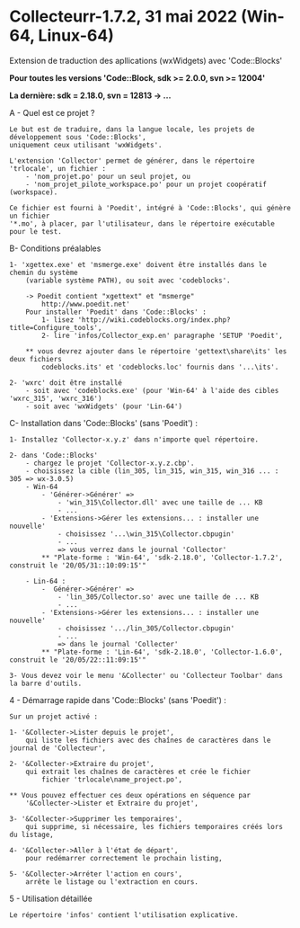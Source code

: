 # Collecteurr-1.7.2,  31 mai 2022 (Win-64, Linux-64)

Extension de traduction des apllications (wxWidgets) avec 'Code::Blocks'

**Pour toutes les versions 'Code::Block, sdk >= 2.0.0, svn >= 12004'**

**La dernière: sdk = 2.18.0, svn = 12813 -> ...**

A - Quel est ce projet ?

	Le but est de traduire, dans la langue locale, les projets de développement sous 'Code::Blocks', 
	uniquement ceux utilisant 'wxWidgets'.

	L'extension 'Collector' permet de générer, dans le répertoire 'trlocale', un fichier :
		- 'nom_projet.po' pour un seul projet, ou
		- 'nom_projet_pilote_workspace.po' pour un projet coopératif (workspace).

	Ce fichier est fourni à 'Poedit', intégré à 'Code::Blocks', qui génère un fichier 
	'*.mo', à placer, par l'utilisateur, dans le répertoire exécutable pour le test.

B- Conditions préalables

	1- 'xgettex.exe' et 'msmerge.exe' doivent être installés dans le chemin du système
		(variable système PATH), ou soit avec 'codeblocks'.

		-> Poedit contient "xgettext" et "msmerge"
			http://www.poedit.net'
		Pour installer 'Poedit' dans 'Code::Blocks' :
			1- lisez 'http://wiki.codeblocks.org/index.php?title=Configure_tools',
			2- lire 'infos/Collector_exp.en' paragraphe 'SETUP 'Poedit',
			
		** vous devrez ajouter dans le répertoire 'gettext\share\its' les deux fichiers
            codeblocks.its' et 'codeblocks.loc' fournis dans '...\its'.

	2- 'wxrc' doit être installé  
		- soit avec 'codeblocks.exe' (pour 'Win-64' à l'aide des cibles 'wxrc_315', 'wxrc_316')
		- soit avec 'wxWidgets' (pour 'Lin-64')

 C- Installation dans 'Code::Blocks' (sans 'Poedit') :

	1- Installez 'Collector-x.y.z' dans n'importe quel répertoire.

	2- dans 'Code::Blocks' 
		- chargez le projet 'Collector-x.y.z.cbp'.
		- choisissez la cible (lin_305, lin_315, win_315, win_316 ... : 305 => wx-3.0.5)
		- Win-64
			- 'Générer->Générer' => 
				- 'win_315\Collector.dll' avec une taille de ... KB
				- ...
			- 'Extensions->Gérer les extensions... : installer une nouvelle' 
				- choisissez '...\win_315\Collector.cbpugin'
				- ...
				=> vous verrez dans le journal 'Collector'
			** "Plate-forme : 'Win-64', 'sdk-2.18.0', 'Collector-1.7.2', construit le '20/05/31::10:09:15'" 

		- Lin-64 :
			-  Générer->Générer' => 
				- 'lin_305/Collector.so' avec une taille de ... KB
				- ...
			- 'Extensions->Gérer les extensions... : installer une nouvelle'
				- choisissez '.../lin_305/Collector.cbpugin'
				- ...
				=> dans le journal 'Collecter'
			** "Plate-forme : 'Lin-64', 'sdk-2.18.0', 'Collector-1.6.0', construit le '20/05/22::11:09:15'" 
				
	3- Vous devez voir le menu '&Collecter' ou 'Collecteur Toolbar' dans la barre d'outils.

4 - Démarrage rapide dans 'Code::Blocks' (sans 'Poedit') :

	Sur un projet activé :
	
	1- '&Collecter->Lister depuis le projet',
		qui liste les fichiers avec des chaînes de caractères dans le journal de 'Collecteur',

	2- '&Collecter->Extraire du projet',
		qui extrait les chaînes de caractères et crée le fichier
			fichier 'trlocale\name_project.po',
			
	** Vous pouvez effectuer ces deux opérations en séquence par
		'&Collecter->Lister et Extraire du projet',
			
	3- '&Collecter->Supprimer les temporaires', 
		qui supprime, si nécessaire, les fichiers temporaires créés lors du listage,

	4- '&Collecter->Aller à l'état de départ', 
		pour redémarrer correctement le prochain listing,
	
	5- '&Collecter->Arréter l'action en cours',
		arrête le listage ou l'extraction en cours.

5 - Utilisation détaillée

	Le répertoire 'infos' contient l'utilisation explicative.
